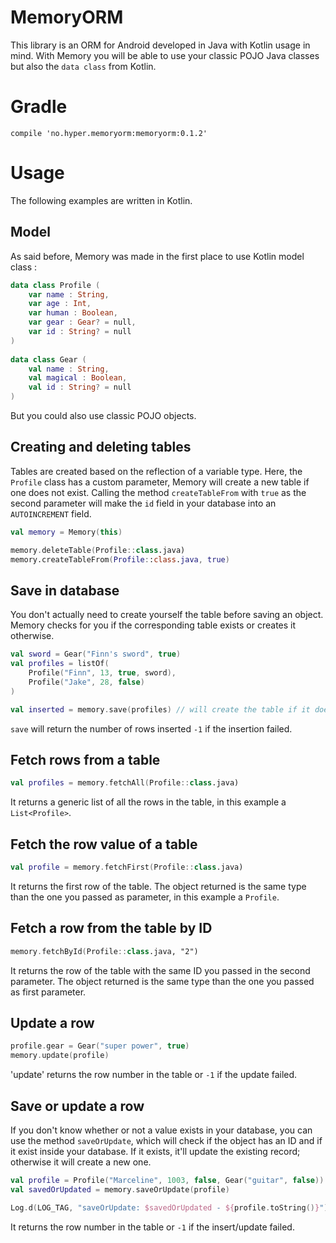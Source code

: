 # MemoryORM

This library is an ORM for Android developed in Java with Kotlin usage in mind.
With Memory you will be able to use your classic POJO Java classes but also the
`data class` from Kotlin.

# Gradle

```
compile 'no.hyper.memoryorm:memoryorm:0.1.2'
```

# Usage

The following examples are written in Kotlin.

## Model

As said before, Memory was made in the first place to use Kotlin model class : 

``` kotlin
data class Profile (
    var name : String,
    var age : Int,
    var human : Boolean,
    var gear : Gear? = null,
    var id : String? = null
)
        
data class Gear (
    val name : String,
    val magical : Boolean,
    val id : String? = null
)
```

But you could also use classic POJO objects.

## Creating and deleting tables

Tables are created based on the reflection of a variable type. Here, the
`Profile` class has a custom parameter, Memory will create a new table if one
does not exist. Calling the method `createTableFrom` with `true` as the second
parameter will make the `id` field in your database into an `AUTOINCREMENT`
field.

```kotlin
val memory = Memory(this)

memory.deleteTable(Profile::class.java)
memory.createTableFrom(Profile::class.java, true)
```

## Save in database

You don't actually need to create yourself the table before saving an object.
Memory checks for you if the corresponding table exists or creates it otherwise.

```kotlin
val sword = Gear("Finn's sword", true)
val profiles = listOf(
    Profile("Finn", 13, true, sword),
    Profile("Jake", 28, false)
)

val inserted = memory.save(profiles) // will create the table if it doesn't exist already
```

`save` will return the number of rows inserted `-1` if the insertion failed.

## Fetch rows from a table

```kotlin
val profiles = memory.fetchAll(Profile::class.java)
```

It returns a generic list of all the rows in the table, in this example a
`List<Profile>`.

## Fetch the row value of a table

```kotlin
val profile = memory.fetchFirst(Profile::class.java)
```

It returns the first row of the table. The object returned is the same type than
the one you passed as parameter, in this example a `Profile`.

## Fetch a row from the table by ID

```kotlin
memory.fetchById(Profile::class.java, "2")
```

It returns the row of the table with the same ID you passed in the second
parameter. The object returned is the same type than the one you passed as first
parameter.

## Update a row

```kotlin
profile.gear = Gear("super power", true)
memory.update(profile)
```

'update' returns the row number in the table or `-1` if the update failed.

## Save or update a row

If you don't know whether or not a value exists in your database, you can use
the method `saveOrUpdate`, which will check if the object has an ID and if it
exist inside your database. If it exists, it'll update the existing record;
otherwise it will create a new one.

```kotlin
val profile = Profile("Marceline", 1003, false, Gear("guitar", false))
val savedOrUpdated = memory.saveOrUpdate(profile)

Log.d(LOG_TAG, "saveOrUpdate: $savedOrUpdated - ${profile.toString()}")
```

It returns the row number in the table or `-1` if the insert/update failed.
